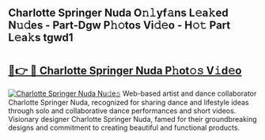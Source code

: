 ## Charlotte Springer Nuda O𝚗𝚕yf𝚊ns L𝚎a𝚔ed N𝚞𝚍es - Part-Dgw P𝚑𝚘tos Vi𝚍𝚎o - H𝚘𝚝 Part L𝚎a𝚔s tgwd1

# <h2><a href="http://kf8cupi.oniu.top/?m=Charlotte+Springer+Nuda">🔗👉 🔴 Charlotte Springer Nuda P𝚑ot𝚘𝚜 V𝚒d𝚎o</a></h2>

[![Charlotte Springer Nuda Nu𝚍e𝚜](https://i.imgur.com/0qMVB7G.gif)](http://kf8cupi.oniu.top/?m=Charlotte+Springer+Nuda)
Web-based artist and dance collaborator Charlotte Springer Nuda, recognized for sharing dance and lifestyle ideas through solo and collaborative dance performances and short videos. Visionary designer Charlotte Springer Nuda, famed for their groundbreaking designs and commitment to creating beautiful and functional products.  
